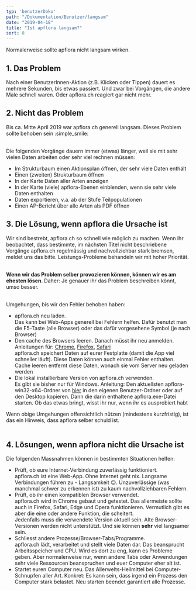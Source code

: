 ```yaml
---
typ: 'benutzerDoku'
path: "/Dokumentation/Benutzer/langsam"
date: "2019-04-18"
title: "Ist apflora langsam?"
sort: 8
---
```


Normalerweise sollte apflora nicht langsam wirken.

## 1. Das Problem

Nach einer BenutzerInnen-Aktion (z.B. Klicken oder Tippen) dauert es mehrere Sekunden, bis etwas passiert. Und zwar bei Vorgängen, die andere Male schnell waren. Oder apflora.ch reagiert gar nicht mehr.

## 2. Nicht das Problem

Bis ca. Mitte April 2019 war apflora.ch generell langsam. Dieses Problem sollte behoben sein :simple_smile:<br/><br/>

Die folgenden Vorgänge dauern immer (etwas) länger, weil sie mit sehr vielen Daten arbeiten oder sehr viel rechnen müssen:
- Im Strukturbaum einen Aktionsplan öffnen, der sehr viele Daten enthält
- Einen (zweiten) Strukturbaum öffnen
- In der Karte Daten aller Arten anzeigen
- In der Karte (viele) apflora-Ebenen einblenden, wenn sie sehr viele Daten enthalten
- Daten exportieren, v.a. ab der Stufe Teilpopulationen
- Einen AP-Bericht über alle Arten als PDF öffnen

## 3. Die Lösung, wenn apflora die Ursache ist

Wir sind bestrebt, apflora.ch so schnell wie möglich zu machen. Wenn ihr beobachtet, dass bestimmte, im nächsten Titel nicht beschriebene Vorgänge apflora.ch regelmässig und nachvollziehbar stark bremsen, meldet uns das bitte. Leistungs-Probleme behandeln wir mit hoher Priorität.<br/><br/>

**Wenn wir das Problem selber provozieren können, können wir es am ehesten lösen**. Daher: Je genauer ihr das Problem beschreiben könnt, umso besser.<br/><br/>

Umgehungen, bis wir den Fehler behoben haben:
- apflora.ch neu laden.<br/>
  Das kann bei Web-Apps generell bei Fehlern helfen. Dafür benutzt man die F5-Taste (alle Browser) oder das dafür vorgesehene Symbol (je nach Browser)<br/>
- Den cache des Browsers leeren. Danach müsst ihr neu anmelden.<br/>
  Anleitungen für: [Chrome](https://superuser.com/a/444881/275664), [Firefox](https://superuser.com/a/733154/275664), [Safari](https://superuser.com/a/1081295/275664)<br/>
  apflora.ch speichert Daten auf eurer Festplatte (damit die App viel schneller läuft). Diese Daten können auch einmal Fehler enthalten. Cache leeren entfernt diese Daten, wonach sie vom Server neu geladen werden<br/>
- Die lokal installierbare Version von apflora.ch verwenden.<br/>
  Es gibt sie bisher nur für Windows. Anleitung: Den aktuellsten apflora-win32-x64-Ordner von [hier](https://www.dropbox.com/sh/5ar4f0fu5uqvhar/AADJmUo_9pakOnjL_U27EpQMa?dl=0) in den eigenen Benutzer-Ordner oder auf den Desktop kopieren. Dann die darin enthaltene apflora.exe-Datei starten. Ob das etwas bringt, wisst ihr nur, wenn ihr es ausprobiert habt

Wenn obige Umgehungen offensichtlich nützen (mindestens kurzfristig), ist das ein Hinweis, dass apflora selber schuld ist.<br/><br/>

## 4. Lösungen, wenn apflora nicht die Ursache ist

Die folgenden Massnahmen können in bestimmten Situationen helfen:

- Prüft, ob eure Internet-Verbindung zuverlässig funktioniert.<br/>
  apflora.ch ist eine Web-App. Ohne Internet geht nix. Langsame Verbindungen führen zu - Langsamkeit :wink:. Unzuverlässige (was manchmal schwer zu erkennen ist) zu kaum nachvollziehbaren Fehlern.<br/>
- Prüft, ob ihr einen kompatiblen Browser verwendet.<br/>
  apflora.ch wird in Chrome gebaut und getestet. Das allermeiste sollte auch in Firefox, Safari, Edge und Opera funktionieren. Vermutlich gibt es aber die eine oder andere Funktion, die scheitert.<br/>
  Jedenfalls muss die verwendete Version aktuell sein. Alte Browser-Versionen werden nicht unterstützt. Und sie können **sehr** viel langsamer sein.<br/>
- Schliesst andere Prozesse/Browser-Tabs/Programme.<br/>
  apflora.ch lädt, verarbeitet und stellt viele Daten dar. Das beansprucht Arbeitsspeicher und CPU. Wird es dort zu eng, kann es Probleme geben. Aber normalerweise nur, wenn andere Tabs oder Anwendungen sehr viele Ressourcen beanspruchen und euer Computer eher alt ist.
- Startet euren Computer neu. Das Allerwelts-Heilmittel bei Computer-Schnupfen aller Art. Konkret: Es kann sein, dass irgend ein Prozess den Computer stark belastet. Neu starten beendet garantiert alle Prozesse.